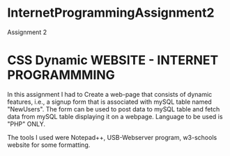 # InternetProgrammingAssignment2
Assignment 2


# CSS Dynamic WEBSITE - INTERNET PROGRAMMMING 

In this assignment I had to Create a web-page that consists of dynamic features, i.e., a signup form that is associated with mySQL table named "NewUsers". The form can be used to post data to mySQL table and fetch data from mySQL table displaying it on a webpage. Language to be used is "PHP" ONLY.

The tools I used were Notepad++, USB-Webserver program, w3-schools website for some formatting.

